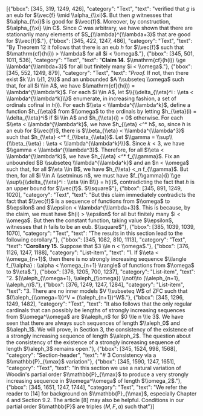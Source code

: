 [{"bbox": [345, 319, 1249, 426], "category": "Text", "text": "verified that $g$ is an eub for $\\vec{f} \\mid \\alpha_{\\xi}$. But then $g$ witnesses that $\\alpha_{\\xi}$ is good for $\\vec{f}$. Moreover, by construction, $\\alpha_{\\xi} \\in C$. Since $C$ was arbitrary, we have shown that there are stationarily many elements of $S_{\\lambda}^{\\lambda+3}$ that are good for $\\vec{f}$."}, {"bbox": [345, 422, 1247, 486], "category": "Text", "text": "By Theorem 12 it follows that there is an eub $h$ for $\\vec{f}$ such that $\\mathrm{cf}(h(i)) > \\lambda$ for all $i < \\omega$."}, {"bbox": [345, 501, 1011, 536], "category": "Text", "text": "**Claim 14.** $\\mathrm{cf}(h(i)) \\ge \\lambda^{\\lambda+3}$ for all but finitely many $i < \\omega$."}, {"bbox": [345, 552, 1249, 879], "category": "Text", "text": "*Proof.* If not, then there exist $k \\in \\{1, 2\\}$ and an unbounded $A \\subseteq \\omega$ such that, for all $i \\in A$, we have $\\mathrm{cf}(h(i)) = \\lambda^{\\lambda^k}$. For each $i \\in A$, let $\\{\\delta_{\\eta}^i : \\eta < \\lambda^{\\lambda^k}\\}$ enumerate, in increasing fashion, a set of ordinals cofinal in $h(i)$. For each $\\eta < \\lambda^{\\lambda^k}$, define a function $h_{\\eta}$ from $\\omega$ to the ordinals by letting $h_{\\eta}(i) = \\delta_{\\eta}^i$ if $i \\in A$ and $h_{\\eta}(i) = 0$ otherwise. For each $\\eta < \\lambda^{\\lambda^k}$, we have $h_{\\eta} <^* h$, so, since $h$ is an eub for $\\vec{f}$, there is $\\beta_{\\eta} < \\lambda^{\\lambda^3}$ such that $h_{\\eta} <^* f_{\\beta_{\\eta}}$. Let $\\gamma = \\sup\\{\\beta_{\\eta} : \\eta < \\lambda^{\\lambda^k}\\}$. Since $k < 3$, we have $\\gamma < \\lambda^{\\lambda^3}$. Therefore, for all $\\eta < \\lambda^{\\lambda^k}$, we have $h_{\\eta} <^* f_{\\gamma}$. Fix an unbounded $B \\subseteq \\lambda^{\\lambda^k}$ and an $n < \\omega$ such that, for all $\\eta \\in B$, we have $h_{\\eta} <_n f_{\\gamma}$. But then, for all $i \\in A \\setminus n$, we must have $f_{\\gamma}(i) \\ge \\sup\\{\\delta_{\\eta}^i : \\eta \\in B\\} = h(i)$, contradicting the fact that $h$ is an upper bound for $\\vec{f}$. $\\square$"}, {"bbox": [345, 891, 1249, 1020], "category": "Text", "text": "But this claim immediately contradicts the fact that $\\vec{f}$ is a sequence of functions from $\\omega$ to $\\epsilon$ and $\\epsilon < \\lambda^{\\lambda+3}$. This is because, by the claim, we must have $h(i) > \\epsilon$ for all but finitely many $i < \\omega$. But then the constant function, taking value $\\epsilon$, witnesses that $h$ fails to be an eub. $\\square$"}, {"bbox": [385, 1039, 1039, 1070], "category": "Text", "text": "The results in this section lead to the following corollary."}, {"bbox": [345, 1082, 810, 1113], "category": "Text", "text": "**Corollary 15.** Suppose that $3 \\le n < \\omega$."}, {"bbox": [376, 1126, 1247, 1188], "category": "List-item", "text": "1. If $\\eta < \\omega_{n+1}$, then there is no strongly increasing sequence $\\langle f_{\\alpha} : \\alpha < \\omega_{n+1} \\rangle$ of functions from $\\omega$ to $\\eta$."}, {"bbox": [376, 1205, 700, 1237], "category": "List-item", "text": "2. $(\\aleph_{\\omega+1}, \\aleph_{\\omega}) \\not\\to (\\aleph_{n+1}, \\aleph_n)$."}, {"bbox": [376, 1249, 1247, 1284], "category": "List-item", "text": "3. There are no inner models $V \\subseteq W$ of ZFC such that $(\\aleph_{\\omega+1})^V = (\\aleph_{n+1})^W$."}, {"bbox": [345, 1296, 1249, 1482], "category": "Text", "text": "It also follows that the only regular cardinals that can possibly be lengths of strongly increasing sequences from $\\omega^\\omega$ are $\\aleph_n$ for $0 \\le n \\le 3$. We have seen that there are always such sequences of length $\\aleph_0$ and $\\aleph_1$. We will prove, in Section 3, the consistency of the existence of a strongly increasing sequence of length $\\aleph_2$. The question about the consistency of the existence of a strongly increasing sequence of length $\\aleph_3$ remains open."}, {"bbox": [345, 1524, 998, 1568], "category": "Section-header", "text": "# 3 Consistency via a $\\mathbb{P}_{\\max}$ variation"}, {"bbox": [345, 1590, 1247, 1651], "category": "Text", "text": "In this section we use a natural variation of Woodin's partial order $\\mathbb{P}_{\\max}$ to produce a very strongly increasing sequence in $\\omega^\\omega$ of length $\\omega_2$."}, {"bbox": [345, 1651, 1247, 1744], "category": "Text", "text": "We refer the reader to [14] for background on $\\mathbb{P}_{\\max}$, especially Chapter 4 and Section 9.2. The article [8] may also be helpful. Conditions in our partial order $\\mathbb{P}$ are triples $(M, F, a)$ such that"}]